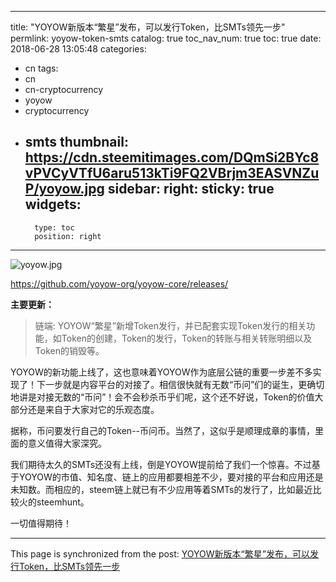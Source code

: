 
---
title: "YOYOW新版本“繁星”发布，可以发行Token，比SMTs领先一步"
permlink: yoyow-token-smts
catalog: true
toc_nav_num: true
toc: true
date: 2018-06-28 13:05:48
categories:
- cn
tags:
- cn
- cn-cryptocurrency
- yoyow
- cryptocurrency
- smts
thumbnail: https://cdn.steemitimages.com/DQmSi2BYc8vPVCyVTfU6aru513kTi9FQ2VBrjm3EASVNZuP/yoyow.jpg
sidebar:
    right:
        sticky: true
widgets:
    -
        type: toc
        position: right
---


![yoyow.jpg](https://cdn.steemitimages.com/DQmSi2BYc8vPVCyVTfU6aru513kTi9FQ2VBrjm3EASVNZuP/yoyow.jpg)

https://github.com/yoyow-org/yoyow-core/releases/

**主要更新：**
>链端:
>YOYOW“繁星”新增Token发行，并已配套实现Token发行的相关功能，如Token的创建，Token的发行，Token的转账与相关转账明细以及Token的销毁等。

YOYOW的新功能上线了，这也意味着YOYOW作为底层公链的重要一步差不多实现了！下一步就是内容平台的对接了。相信很快就有无数“币问”们的诞生，更确切地讲是对接无数的“币问”！会不会秒杀币乎们呢，这个还不好说，Token的价值大部分还是来自于大家对它的乐观态度。

据称，币问要发行自己的Token--币问币。当然了，这似乎是顺理成章的事情，里面的意义值得大家深究。

我们期待太久的SMTs还没有上线，倒是YOYOW提前给了我们一个惊喜。不过基于YOYOW的市值、知名度、链上的应用都要相差不少，要对接的平台和应用还是未知数。而相应的，steem链上就已有不少应用等着SMTs的发行了，比如最近比较火的steemhunt。

一切值得期待！

- - -

This page is synchronized from the post: [YOYOW新版本“繁星”发布，可以发行Token，比SMTs领先一步](https://steemit.com/@lemooljiang/yoyow-token-smts)
